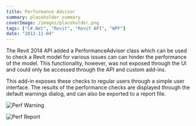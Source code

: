 ```yaml
---
title: Performance Advisor
summary: placeholder summary
coverImage: /images/placeholder.png
tags: ["C#.Net", "Revit", "Revit API", "WPF"]
date: "2013-11-04"
---
```


The Revit 2014 API added a PerformanceAdviser class which can be used to check a Revit model for various issues can can hinder the performance of the model. This functionality, however, was not exposed through the UI and could only be accessed through the API and custom add-ins.

This add-in exposes these checks to regular users through a simple user interface. The results of the performance checks are displayed through the default warnings dialog, and can also be exported to a report file.

![Perf Warning](Perf-Warning.png)

![Perf Report](Perf-Report.png)
